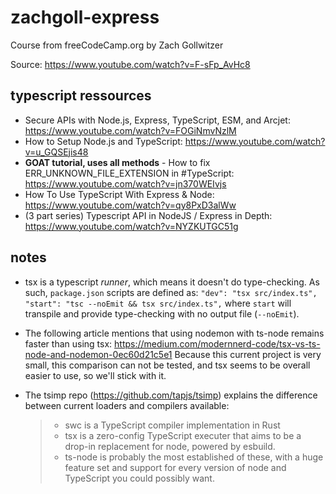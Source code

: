 # zachgoll-express

Course from freeCodeCamp.org by Zach Gollwitzer

Source: https://www.youtube.com/watch?v=F-sFp_AvHc8

## typescript ressources

- Secure APIs with Node.js, Express, TypeScript, ESM, and Arcjet: https://www.youtube.com/watch?v=FOGiNmvNzlM
- How to Setup Node.js and TypeScript: https://www.youtube.com/watch?v=u_GQSEjis48
- **GOAT tutorial, uses all methods** - How to fix ERR_UNKNOWN_FILE_EXTENSION in #TypeScript: https://www.youtube.com/watch?v=jn370WEIvjs
- How To Use TypeScript With Express & Node: https://www.youtube.com/watch?v=qy8PxD3alWw
- (3 part series) Typescript API in NodeJS / Express in Depth: https://www.youtube.com/watch?v=NYZKUTGC51g

## notes

- tsx is a typescript _runner_, which means it doesn't do type-checking.
  As such, `package.json` scripts are defined as:
  `"dev": "tsx src/index.ts",
"start": "tsc --noEmit && tsx src/index.ts",`
  where `start` will transpile and provide type-checking with no output file (`--noEmit`).

- The following article mentions that using nodemon with ts-node remains faster than using tsx: https://medium.com/modernnerd-code/tsx-vs-ts-node-and-nodemon-0ec60d21c5e1
  Because this current project is very small, this comparison can not be tested, and tsx seems to be overall easier to use, so we'll stick with it.

- The tsimp repo (https://github.com/tapjs/tsimp) explains the difference between current loaders and compilers available:
  > - swc is a TypeScript compiler implementation in Rust
  > - tsx is a zero-config TypeScript executer that aims to be a drop-in replacement for node, powered by esbuild.
  > - ts-node is probably the most established of these, with a huge feature set and support for every version of node and TypeScript you could possibly want.
